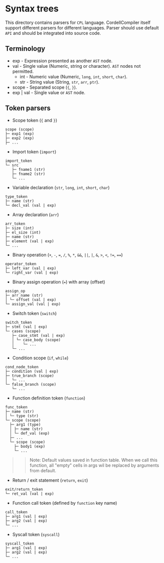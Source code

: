 # Syntax trees
This directory contains parsers for `CPL` language. CordellCompiler itself support different parsers for different languages. Parser should use default `API` and should be integrated into source code.

## Terminology
- exp - Expression presented as another `AST` node.
- val - Single value (Numeric, string or character). `AST` nodes not permitted.
    - int - Numeric value (Numeric, `long`, `int`, `short`, `char`).
    - str - String value (String, `str`, `arr`, `ptr`).
- scope - Separated scope (`{`, `}`).
- exp | val - Single value or `AST` node.

## Token parsers
- Scope token (`{` and `}`)
```
scope (scope)
├─ exp1 (exp)
├─ exp2 (exp)
├─ ...
```

- Import token (`import`)
```
import_token
└─ src
   ├─ fname1 (str)
   ├─ fname2 (str)
   └─ ...
```

- Variable declaration (`str`, `long`, `int`, `short`, `char`)
```
type_token
├─ name (str)
└─ decl_val (val | exp)
```

- Array declaration (`arr`)
```
arr_token
├─ size (int)
├─ el_size (int)
├─ name (str)
├─ element (val | exp)
└─ ...
```

- Binary operation (`+`, `-`, `=`, `/`, `%`, `*`, `&&`, `||`, `|`, `&`, `>`, `<`, `!=`, `==`)
```
operator_token
├─ left_var (val | exp)
└─ right_var (val | exp)
```

- Binary assign operation (`=`) with array (offset)
```
assign_op
├─ arr_name (str)
│ └─ offset (val | exp)
└─ assign_val (val | exp)
```

- Switch token (`switch`)
```
switch_token
├─ stmt (val | exp)
└─ cases (scope)
   ├─ case_stmt (val | exp)
   │ └─ case_body (scope)
   │    └─ ...
   └─ ...
```

- Condition scope (`if`, `while`)
```
cond_node_token
├─ condition (val | exp)
├─ true_branch (scope)
│  └─ ...
└─ false_branch (scope)
   └─ ...
```

- Function definition token (`function`)
```
func_token
├─ name (str)
│ └─ type (str)
└─ scope (scope)
  ├─ arg1 (type)
  │ ├─ name (str)
  │ └─ def_val (exp)
  ├─ ...
  └─ scope (scope)
    ├─ body1 (exp)
    └─ ...
```

>> Note: Default values saved in function table. When we call this function, all "empty" cells in args wil be replaced by arguments from default.

- Return / exit statement (`return`, `exit`)
```
exit/return_token
└─ ret_val (val | exp)
```

- Function call token (defined by `function` key name)
```
call_token
├─ arg1 (val | exp)
├─ arg2 (val | exp)
└─ ...
```

- Syscall token (`syscall`)
```
syscall_token
├─ arg1 (val | exp)
├─ arg2 (val | exp)
└─ ...
```
